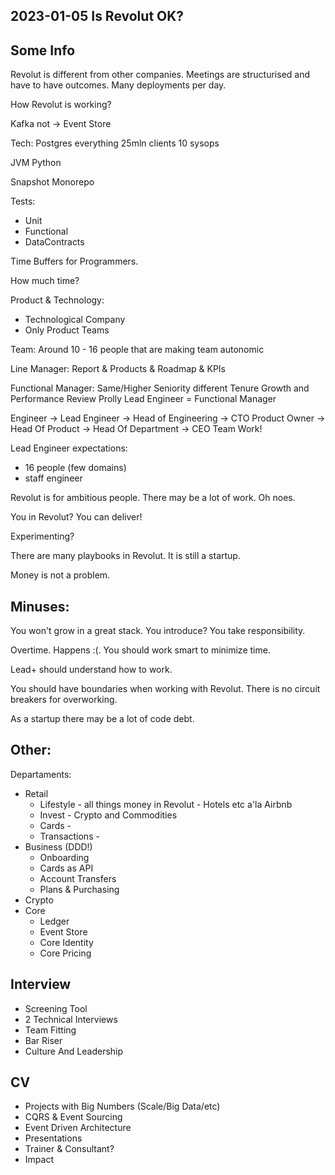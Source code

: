 ## 2023-01-05 Is Revolut OK?

## Some Info
Revolut is different from other companies.
Meetings are structurised and have to have outcomes.
Many deployments per day.

How Revolut is working?

Kafka not -> Event Store

Tech:
Postgres everything
25mln clients
10 sysops

JVM
Python

Snapshot Monorepo

Tests:
- Unit
- Functional
- DataContracts

Time Buffers for Programmers.

How much time?

Product & Technology:
- Technological Company
- Only Product Teams

Team:
Around 10 - 16 people that are making team autonomic

Line Manager: Report & Products & Roadmap & KPIs

Functional Manager: Same/Higher Seniority different Tenure
Growth and Performance Review
Prolly Lead Engineer = Functional Manager

Engineer -> Lead Engineer -> Head of Engineering -> CTO
Product Owner -> Head Of Product -> Head Of Department -> CEO
Team Work!

Lead Engineer expectations:
- 16 people (few domains)
- staff engineer

Revolut is for ambitious people.
There may be a lot of work.
Oh noes.

You in Revolut?
You can deliver!

Experimenting?

There are many playbooks in Revolut.
It is still a startup.

Money is not a problem.

## Minuses:
You won't grow in a great stack.
You introduce? You take responsibility.

Overtime. Happens :(. 
You should work smart to minimize time.

Lead+ should understand how to work.

You should have boundaries when working with Revolut.
There is no circuit breakers for overworking.

As a startup there may be a lot of code debt.

## Other:
Departaments:
- Retail
    - Lifestyle - all things money in Revolut - Hotels etc a'la Airbnb
    - Invest - Crypto and Commodities
    - Cards - 
    - Transactions - 
- Business (DDD!)
    - Onboarding
    - Cards as API
    - Account Transfers
    - Plans & Purchasing
- Crypto
- Core
    - Ledger
    - Event Store
    - Core Identity
    - Core Pricing

## Interview
- Screening Tool
- 2 Technical Interviews
- Team Fitting
- Bar Riser
- Culture And Leadership

## CV 
- Projects with Big Numbers (Scale/Big Data/etc)
- CQRS & Event Sourcing
- Event Driven Architecture
- Presentations
- Trainer & Consultant?
- Impact
